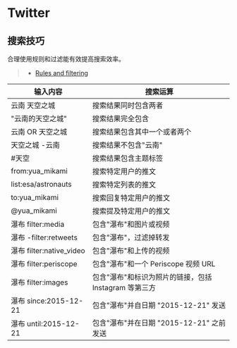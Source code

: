 # Twitter

## 搜索技巧

合理使用规则和过滤能有效提高搜索效率。

> - [Rules and filtering](https://developer.twitter.com/en/docs/twitter-api/v1/rules-and-filtering/search-operators)

| 输入内容                 | 搜索运算                                              |
| ------------------------ | ----------------------------------------------------- |
| 云南 天空之城            | 搜索结果同时包含两者                                  |
| "云南的天空之城"         | 搜索结果完全包含                                      |
| 云南 OR 天空之城         | 搜索结果包含其中一个或者两个                          |
| 天空之城 -云南           | 搜索结果不包含"云南"                                  |
| #天空                    | 搜索结果包含主题标签                                  |
| from:yua_mikami          | 搜索特定用户的推文                                    |
| list:esa/astronauts      | 搜索特定列表的推文                                    |
| to:yua_mikami            | 搜索回复特定用户的推文                                |
| @yua_mikami              | 搜索提及特定用户的推文                                |
| 瀑布 filter:media        | 包含"瀑布"和图片或视频                                |
| 瀑布 -filter:retweets    | 包含"瀑布"，过滤掉转发                                |
| 瀑布 filter:native_video | 包含"瀑布"和上传的视频                                |
| 瀑布 filter:periscope    | 包含"瀑布"和一个 Periscope 视频 URL                   |
| 瀑布 filter:images       | 包含"瀑布"和标识为照片的链接，包括 Instagram 等第三方 |
| 瀑布 since:2015-12-21    | 包含"瀑布"并自日期 "2015-12-21" 发送                  |
| 瀑布 until:2015-12-21    | 包含"瀑布"并在日期 "2015-12-21" 之前发送              |

